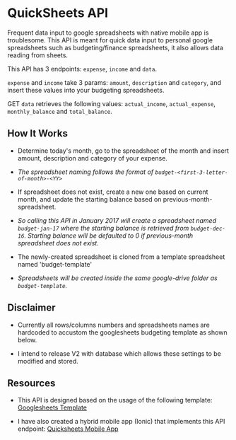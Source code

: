 # QuickSheets API

Frequent data input to google spreadsheets with native mobile app is troublesome. This API is meant for quick data input to personal google spreadsheets such as budgeting/finance spreadsheets, it also allows data reading from sheets.

This API has 3 endpoints: `expense`, `income` and `data`.

`expense` and `income` take 3 params: `amount`, `description` and `category`, and insert these values into your budgeting spreadsheets.

GET `data` retrieves the following values: `actual_income`, `actual_expense`, `monthly_balance` and `total_balance`.

## How It Works

* Determine today's month, go to the spreadsheet of the month and insert amount, description and category of your expense.
 * *The spreadsheet naming follows the format of `budget-<first-3-letter-of-month>-<YY>`*

* If spreadsheet does not exist, create a new one based on current month, and update the starting balance based on previous-month-spreadsheet.
 * *So calling this API in January 2017 will create a spreadsheet named `budget-jan-17` where the starting balance is retrieved from `budget-dec-16`. Starting balance will be defaulted to 0 if previous-month spreadsheet does not exist.*

* The newly-created spreadsheet is cloned from a template spreadsheet named 'budget-template'
 * *Spreadsheets will be created inside the same google-drive folder as `budget-template`.*
 
## Disclaimer

* Currently all rows/columns numbers and spreadsheets names are hardcoded to accustom the googlesheets budgeting template as shown below.

* I intend to release V2 with database which allows these settings to be modified and stored.

## Resources

* This API is designed based on the usage of the following template:
[Googlesheets Template](https://drive.google.com/open?id=1tU1mPUYVNNa1wj4Yl3w9tjxNrhsjmNNMUxStLbDxbpk)

* I have also created a hybrid mobile app (Ionic) that implements this API endpoint:
[Quicksheets Mobile App](https://github.com/lirenyeo/quicksheets-mobile)
